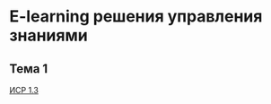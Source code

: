 # E-learning решения управления знаниями

## Тема 1
[ИСР 1.3](https://branched-dead-613.notion.site/1-3-0fb0c1a0ac58480f9b3ee1addf48cc6e?pvs=4)
